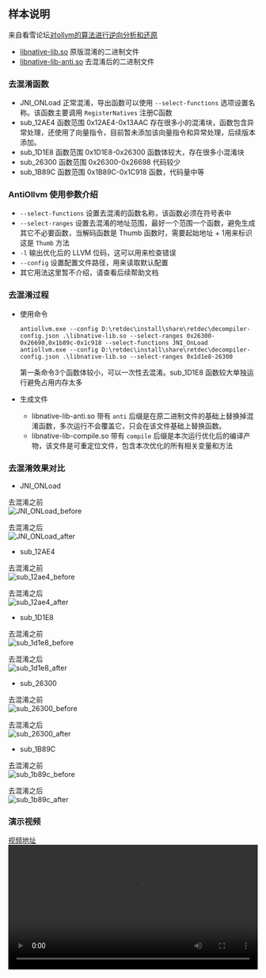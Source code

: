 ## 样本说明

来自看雪论坛[对ollvm的算法进行逆向分析和还原](https://bbs.pediy.com/thread-270529.htm)
- [libnative-lib.so](bin/libnative-lib.so) 原版混淆的二进制文件
- [libnative-lib-anti.so](bin/libnative-lib-anti.so) 去混淆后的二进制文件

### 去混淆函数
- JNI_ONLoad 正常混淆，导出函数可以使用 `--select-functions` 选项设置名称。该函数主要调用 `RegisterNatives` 注册C函数
- sub_12AE4 函数范围 0x12AE4-0x13AAC 存在很多小的混淆块，函数包含异常处理，还使用了向量指令，目前暂未添加该向量指令和异常处理，后续版本添加。
- sub_1D1E8 函数范围 0x1D1E8-0x26300 函数体较大，存在很多小混淆块
- sub_26300 函数范围 0x26300-0x26698 代码较少
- sub_1B89C 函数范围 0x1B89C-0x1C918 函数，代码量中等

### AntiOllvm 使用参数介绍
- `--select-functions` 设置去混淆的函数名称，该函数必须在符号表中
- `--select-ranges` 设置去混淆的地址范围，最好一个范围一个函数，避免生成其它不必要函数，当解码函数是 Thumb 函数时，需要起始地址 + 1用来标识这是 `Thumb` 方法
- `-l` 输出优化后的 LLVM 位码，这可以用来检查错误
- `--config` 设置配置文件路径，用来读取默认配置
- 其它用法这里暂不介绍，请查看后续帮助文档

### 去混淆过程
- 使用命令  
  ```shell
  antiollvm.exe --config D:\retdec\install\share\retdec\decompiler-config.json .\libnative-lib.so --select-ranges 0x26300-0x26698,0x1b89c-0x1c918 --select-functions JNI_OnLoad
  antiollvm.exe --config D:\retdec\install\share\retdec\decompiler-config.json .\libnative-lib.so --select-ranges 0x1d1e8-26300
  ```
  第一条命令3个函数体较小，可以一次性去混淆。sub_1D1E8 函数较大单独运行避免占用内存太多

- 生成文件
  - libnative-lib-anti.so 带有 `anti` 后缀是在原二进制文件的基础上替换掉混淆函数，多次运行不会覆盖它，只会在该文件基础上替换函数。
  - libnative-lib-compile.so 带有 `compile` 后缀是本次运行优化后的编译产物，该文件是可重定位文件，包含本次优化的所有相关变量和方法

### 去混淆效果对比
- JNI_ONLoad  

去混淆之前  
![JNI_ONLoad_before](img/JNI_OnLoad_obf.png)  

去混淆之后  
![JNI_ONLoad_after](img/JNI_OnLoad_antiobf.png)

- sub_12AE4  

去混淆之前  
![sub_12ae4_before](img/sub_12AE4_obf.png)  

去混淆之后  
![sub_12ae4_after](img/sub_12AE4_antiobf.png)

- sub_1D1E8  

去混淆之前  
![sub_1d1e8_before](img/sub_1D1E8_obf.png)  

去混淆之后  
![sub_1d1e8_after](img/sub_1D1E8_antiobf.png)

- sub_26300  

去混淆之前  
![sub_26300_before](img/sub_26300_obf.png)  

去混淆之后  
![sub_26300_after](img/sub_26300_antiobf.png)

- sub_1B89C  

去混淆之前  
![sub_1b89c_before](img/sub_1B89C_obf.png)  

去混淆之后  
![sub_1b89c_after](img/sub_1B89C_antiobf.png)

### 演示视频
[视频地址](video/kanxueollvm2.mp4)
<video src="video/kanxueollvm2.mp4" controls="controls" width="100%" height="auto"/>